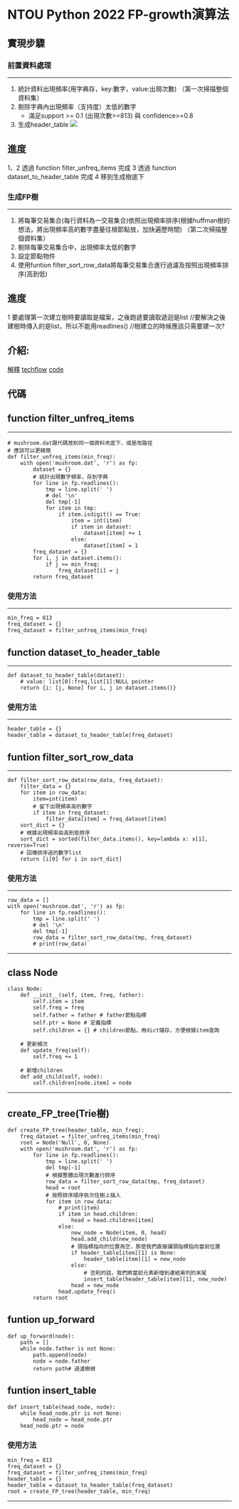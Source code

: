 # NTOU Python 2022 FP-growth演算法

## 實現步驟

### 前置資料處理
---
1. 統計資料出現頻率(用字典存，key:數字，value:出現次數) （第一次掃描整個資料集）
2. 剔除字典內出現頻率（支持度）太低的數字 
   * 滿足support >= 0.1 (出現次數>=813) 與 confidence>=0.8
3. 生成header_table
![](https://pic3.zhimg.com/80/v2-23e6040f3428b08df8c256db464cca76_720w.webp)

進度
---
1、2 透過 function filter_unfreq_items 完成
3 透過 function dataset_to_header_table 完成 
4 移到生成樹底下

### 生成FP樹
---
1. 將每筆交易集合(每行資料為一交易集合)依照出現頻率排序(根據huffman樹的想法，將出現頻率高的數字盡量往根節點放，加快遍歷時間) （第二次掃描整個資料集）
2. 剔除每筆交易集合中，出現頻率太低的數字
3. 設定節點物件
4. 使用funtion filter_sort_row_data將每筆交易集合進行過濾及按照出現頻率排序(高到低)

進度
---
1 要處理第一次建立樹時要讀取是檔案，之後跑遞要讀取遞迴是list
//要解決之後建樹時傳入的是list，所以不能用readlines()
//樹建立的時候應該只需要建一次?


## 介紹:

[解釋](https://zhuanlan.zhihu.com/p/444420809)
[techflow](https://blog.csdn.net/TechFlow/article/details/106116139)
[code](https://github.com/Ryuk17/MachineLearning/blob/master/AssociationAnalysis.py)


## 代碼

## function filter_unfreq_items
---
```python=
# mushroom.dat跟代碼放到同一個資料夾底下，或是改路徑
# 應該可以更精簡
def filter_unfreq_items(min_freq):
    with open('mushroom.dat', 'r') as fp:
        dataset = {}
        # 統計出現數字頻率，存到字典
        for line in fp.readlines():
            tmp = line.split(' ')
            # del '\n'
            del tmp[-1]
            for item in tmp:
                if item.isdigit() == True:
                    item = int(item)
                    if item in dataset:
                        dataset[item] += 1
                    else:
                        dataset[item] = 1
        freq_dataset = {}
        for i, j in dataset.items():
            if j >= min_freq:
                freq_dataset[i] = j
        return freq_dataset
```

### 使用方法
---
```python=
min_freq = 813
freq_dataset = {}
freq_dataset = filter_unfreq_items(min_freq)
```

## function dataset_to_header_table
---
```python=
def dataset_to_header_table(dataset):
    # value: list[0]:freq,list[1]:NULL pointer
    return {i: [j, None] for i, j in dataset.items()}
```

### 使用方法
---
```python=
header_table = {}
header_table = dataset_to_header_table(freq_dataset)
```
## funtion filter_sort_row_data
---
```python=
def filter_sort_row_data(row_data, freq_dataset):
    filter_data = {}
    for item in row_data:
        item=int(item)
        # 留下出現頻率高的數字
        if item in freq_dataset:
            filter_data[item] = freq_dataset[item]
    sort_dict = {}
    # 根據出現頻率由高到低排序
    sort_dict = sorted(filter_data.items(), key=lambda x: x[1], reverse=True)
    # 回傳排序過的數字list
    return [i[0] for i in sort_dict]
```

### 使用方法
---
```python=
row_data = []
with open('mushroom.dat', 'r') as fp:
    for line in fp.readlines():
        tmp = line.split(' ')
        # del '\n'
        del tmp[-1]
        row_data = filter_sort_row_data(tmp, freq_dataset)
        # print(row_data)
```
---

## class Node
```python=
class Node:
    def __init__(self, item, freq, father):
        self.item = item
        self.freq = freq
        self.father = father # father節點指標
        self.ptr = None # 定義指標
        self.children = {} # children節點，用dict儲存，方便根據item查詢
    
    # 更新頻次
    def update_freq(self):
        self.freq += 1

    # 新增children
    def add_child(self, node):
        self.children[node.item] = node
```
---

## create_FP_tree(Trie樹)
```python=
def create_FP_tree(header_table, min_freq):
    freq_dataset = filter_unfreq_items(min_freq)
    root = Node('Null', 0, None)
    with open('mushroom.dat', 'r') as fp:
        for line in fp.readlines():
            tmp = line.split(' ')
            del tmp[-1]
            # 根據整體出現次數進行排序
            row_data = filter_sort_row_data(tmp, freq_dataset)
            head = root
            # 按照排序順序依次往樹上插入
            for item in row_data:
                # print(item)
                if item in head.children:
                    head = head.children[item]
                else:
                    new_node = Node(item, 0, head)
                    head.add_child(new_node)
                    # 頭指標指向的位置為空，那麼我們直接讓頭指標指向當前位置
                    if header_table[item][1] is None:
                        header_table[item][1] = new_node
                    else:
                        # 否則的話，我們將當前元素新增到連結串列的末尾
                        insert_table(header_table[item][1], new_node)
                    head = new_node
                head.update_freq()
        return root
```
## funtion up_forward
```python=
def up_forward(node):
    path = []
    while node.father is not None:
        path.append(node)
        node = node.father
        return path# 過濾樹根
```

## funtion insert_table
```python=
def insert_table(head_node, node):
    while head_node.ptr is not None:
        head_node = head_node.ptr
    head_node.ptr = node
```
### 使用方法
```python=
min_freq = 813
freq_dataset = {}
freq_dataset = filter_unfreq_items(min_freq)
header_table = {}
header_table = dataset_to_header_table(freq_dataset)
root = create_FP_tree(header_table, min_freq)
```
---
